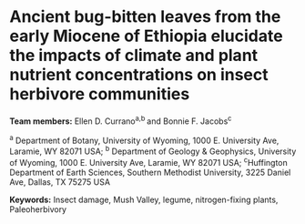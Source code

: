 # Ancient bug-bitten leaves from the early Miocene of Ethiopia elucidate the impacts of climate and plant nutrient concentrations on insect herbivore communities #

**Team members:** Ellen D. Currano<sup>a,b </sup> and Bonnie F. Jacobs<sup>c</sup>

<sup>a</sup> Department of Botany, University of Wyoming, 1000 E. University Ave, Laramie, WY 82071 USA;
<sup>b</sup> Department of Geology & Geophysics, University of Wyoming, 1000 E. University Ave, Laramie, WY 82071 USA; 
<sup>c</sup>Huffington Department of Earth Sciences, Southern Methodist University, 3225 Daniel Ave, Dallas, TX 75275 USA

**Keywords:** Insect damage, Mush Valley, legume, nitrogen-fixing plants, Paleoherbivory
